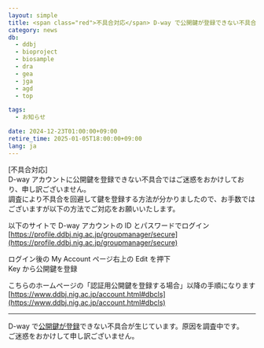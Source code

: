 ```yaml
---
layout: simple
title: <span class="red">不具合対応</span> D-way で公開鍵が登録できない不具合が生じています
category: news
db:
  - ddbj
  - bioproject
  - biosample
  - dra
  - gea
  - jga
  - agd
  - top

tags:
  - お知らせ

date: 2024-12-23T01:00:00+09:00
retire_time: 2025-01-05T18:00:00+09:00
lang: ja
---
```

<span class="red">[不具合対応]</span>    
D-way アカウントに公開鍵を登録できない不具合ではご迷惑をおかけしており、申し訳ございません。    
調査により不具合を回避して鍵を登録する方法が分かりましたので、お手数ではございますが以下の方法でご対応をお願いいたします。

以下のサイトで D-way アカウントの ID とパスワードでログイン    
[https://profile.ddbj.nig.ac.jp/groupmanager/secure](https://profile.ddbj.nig.ac.jp/groupmanager/secure)

ログイン後の My Account ページ右上の Edit を押下    
Key から公開鍵を登録    

こちらのホームページの「認証用公開鍵を登録する場合」以降の手順になります    
[https://www.ddbj.nig.ac.jp/account.html#dbcls](https://www.ddbj.nig.ac.jp/account.html#dbcls)

---

D-way で[公開鍵が登録](/account.html#public-key)できない不具合が生じています。原因を調査中です。  
ご迷惑をおかけして申し訳ございません。
